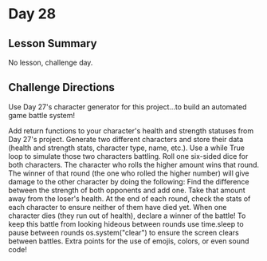 # Day 28

## Lesson Summary
No lesson, challenge day. 

## Challenge Directions
Use Day 27's character generator for this project...to build an automated game battle system!

Add return functions to your character's health and strength statuses from Day 27's project.
Generate two different characters and store their data (health and strength stats, character type, name, etc.).
Use a while True loop to simulate those two characters battling.
Roll one six-sided dice for both characters. The character who rolls the higher amount wins that round.
The winner of that round (the one who rolled the higher number) will give damage to the other character by doing the following:
Find the difference between the strength of both opponents and add one.
Take that amount away from the loser's health.
At the end of each round, check the stats of each character to ensure neither of them have died yet.
When one character dies (they run out of health), declare a winner of the battle!
To keep this battle from looking hideous between rounds use time.sleep to pause between rounds os.system("clear") to ensure the screen clears between battles.
Extra points for the use of emojis, colors, or even sound code!
